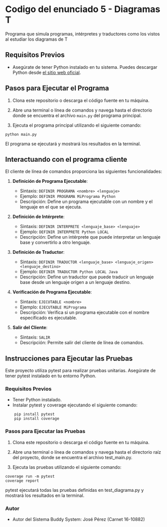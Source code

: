 # Codigo del enunciado 5 - Diagramas T
Programa que simula programas, intérpretes y traductores como los vistos al estudiar los diagramas de T

## Requisitos Previos

- Asegúrate de tener Python instalado en tu sistema. Puedes descargar Python desde [el sitio web oficial](https://www.python.org/downloads/).

## Pasos para Ejecutar el Programa

1. Clona este repositorio o descarga el código fuente en tu máquina.

2. Abre una terminal o línea de comandos y navega hasta el directorio donde se encuentra el archivo `main.py` del programa principal.

3. Ejecuta el programa principal utilizando el siguiente comando:

```
python main.py
```

El programa se ejecutará y mostrará los resultados en la terminal.

## Interactuando con el programa cliente

El cliente de línea de comandos proporciona las siguientes funcionalidades:

1. **Definición de Programa Ejecutable**:
   - Sintaxis: `DEFINIR PROGRAMA <nombre> <lenguaje>`
   - Ejemplo: `DEFINIR PROGRAMA MiPrograma Python`
   - Descripción: Define un programa ejecutable con un nombre y el lenguaje en el que se ejecuta.

2. **Definición de Intérprete**:
   - Sintaxis: `DEFINIR INTERPRETE <lenguaje_base> <lenguaje>`
   - Ejemplo: `DEFINIR INTERPRETE Python LOCAL`
   - Descripción: Define un intérprete que puede interpretar un lenguaje base y convertirlo a otro lenguaje.

3. **Definición de Traductor**:
   - Sintaxis: `DEFINIR TRADUCTOR <lenguaje_base> <lenguaje_origen> <lenguaje_destino>`
   - Ejemplo: `DEFINIR TRADUCTOR Python LOCAL Java`
   - Descripción: Define un traductor que puede traducir un lenguaje base desde un lenguaje origen a un lenguaje destino.

4. **Verificación de Programa Ejecutable**:
   - Sintaxis: `EJECUTABLE <nombre>`
   - Ejemplo: `EJECUTABLE MiPrograma`
   - Descripción: Verifica si un programa ejecutable con el nombre especificado es ejecutable.

5. **Salir del Cliente**:
   - Sintaxis: `SALIR`
   - Descripción: Permite salir del cliente de línea de comandos.

## Instrucciones para Ejecutar las Pruebas
Este proyecto utiliza pytest para realizar pruebas unitarias. Asegúrate de tener pytest instalado en tu entorno Python.

### Requisitos Previos
- Tener Python instalado.
- Instalar pytest y coverage ejecutando el siguiente comando:
```
    pip install pytest
    pip install coverage
```

### Pasos para Ejecutar las Pruebas

1. Clona este repositorio o descarga el código fuente en tu máquina.

2. Abre una terminal o línea de comandos y navega hasta el directorio raíz del proyecto, donde se encuentra el archivo test_main.py.

3. Ejecuta las pruebas utilizando el siguiente comando:
```
coverage run -m pytest
coverage report
```

pytest ejecutará todas las pruebas definidas en test_diagrama.py y mostrará los resultados en la terminal.

### Autor

- Autor del Sistema Buddy System: José Pérez (Carnet 16-10882)

